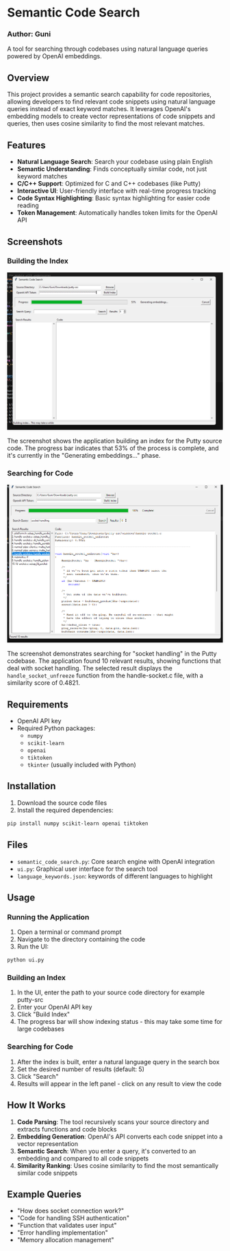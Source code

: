 # Semantic Code Search
### Author: Guni 

A tool for searching through codebases using natural language queries powered by OpenAI embeddings.

## Overview

This project provides a semantic search capability for code repositories, allowing developers to find relevant code snippets using natural language queries instead of exact keyword matches. It leverages OpenAI's embedding models to create vector representations of code snippets and queries, then uses cosine similarity to find the most relevant matches.

## Features

- **Natural Language Search**: Search your codebase using plain English
- **Semantic Understanding**: Finds conceptually similar code, not just keyword matches
- **C/C++ Support**: Optimized for C and C++ codebases (like Putty)
- **Interactive UI**: User-friendly interface with real-time progress tracking
- **Code Syntax Highlighting**: Basic syntax highlighting for easier code reading
- **Token Management**: Automatically handles token limits for the OpenAI API

## Screenshots

### Building the Index
![Index Building Process](ui_images/build.png)

The screenshot shows the application building an index for the Putty source code. The progress bar indicates that 53% of the process is complete, and it's currently in the "Generating embeddings..." phase.

### Searching for Code
![Search Results](ui_images/search.png)

The screenshot demonstrates searching for "socket handling" in the Putty codebase. The application found 10 relevant results, showing functions that deal with socket handling. The selected result displays the `handle_socket_unfreeze` function from the handle-socket.c file, with a similarity score of 0.4821.

## Requirements

- OpenAI API key
- Required Python packages:
  - `numpy`
  - `scikit-learn`
  - `openai`
  - `tiktoken`
  - `tkinter` (usually included with Python)

## Installation

1. Download the source code files
2. Install the required dependencies:

```bash
pip install numpy scikit-learn openai tiktoken
```

## Files

- `semantic_code_search.py`: Core search engine with OpenAI integration
- `ui.py`: Graphical user interface for the search tool
- `language_keywords.json`: keywords of different languages to highlight

## Usage

### Running the Application

1. Open a terminal or command prompt
2. Navigate to the directory containing the code
3. Run the UI:

```bash
python ui.py
```

### Building an Index

1. In the UI, enter the path to your source code directory for example putty-src
2. Enter your OpenAI API key
3. Click "Build Index"
4. The progress bar will show indexing status - this may take some time for large codebases

### Searching for Code

1. After the index is built, enter a natural language query in the search box
2. Set the desired number of results (default: 5)
3. Click "Search"
4. Results will appear in the left panel - click on any result to view the code

## How It Works

1. **Code Parsing**: The tool recursively scans your source directory and extracts functions and code blocks
2. **Embedding Generation**: OpenAI's API converts each code snippet into a vector representation
3. **Semantic Search**: When you enter a query, it's converted to an embedding and compared to all code snippets
4. **Similarity Ranking**: Uses cosine similarity to find the most semantically similar code snippets

## Example Queries

- "How does socket connection work?"
- "Code for handling SSH authentication"
- "Function that validates user input"
- "Error handling implementation"
- "Memory allocation management"
